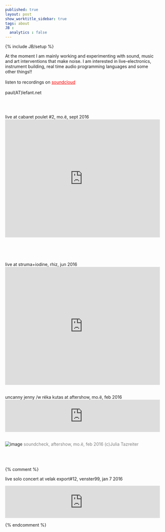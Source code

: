 ```yaml
---
published: true
layout: post
show_worktitle_sidebar: true
tags: about
JB :
  analytics : false
---
```


{% include JB/setup %}



At the moment I am mainly working and experimenting with sound, music and art interventions that make noise. I am interested in live-electronics, instrument building, real time audio programming languages and some other things!!
<br /><br />
listen to recordings on <a href="https://soundcloud.com/cabaretpoulet" style="color:red" target="_blank"> soundcloud </a>
<br />
<br />
paul(AT)lefant.net<br />


<br /><br />
<p>live at cabaret poulet #2, mo.ë, sept 2016
<br />
<iframe width="100%" height="384" frameborder="0" allowfullscreen="" webkitallowfullscreen="" src="http://player.vimeo.com/video/191088963?title=0&amp;byline=0&amp;portrait=0">
</iframe>
<br />
<br />


<br /><br />
<p>live at struma+iodine, rhiz, jun 2016
<br />
<iframe width="100%" height="384" frameborder="0" allowfullscreen="" webkitallowfullscreen="" src="http://player.vimeo.com/video/170353789?title=0&amp;byline=0&amp;portrait=0">
</iframe>
<br />
<br />



<p>uncanny jenny /w réka kutas at aftershow, mo.ë, feb 2016
<br />
<iframe width="100%" height="105" scrolling="no" frameborder="no" src="https://w.soundcloud.com/player/?url=https%3A//api.soundcloud.com/tracks/250469064&amp;color=000000&amp;auto_play=false&amp;hide_related=false&amp;show_comments=true&amp;show_user=true&amp;show_reposts=false"></iframe>
<br />

<br />
</p>
<img src="{{ site.url }}/images/reka_moe_aftershow1.jpg" alt="image">
<font color="grey">soundcheck, aftershow, mo.ë, feb 2016   (c)Julia Tazreiter</font> 
<br />
<br />
<br />
<br />



{% comment %}

<p>live solo concert at velak export#12, venster99, jan 7 2016
<br />
</p>
<iframe width="100%" height="105" scrolling="no" frameborder="no" src="https://w.soundcloud.com/player/?url=https%3A//api.soundcloud.com/tracks/248755153&amp;color=000000&amp;auto_play=false&amp;hide_related=false&amp;show_comments=true&amp;show_user=true&amp;show_reposts=false"></iframe>

{% endcomment %}